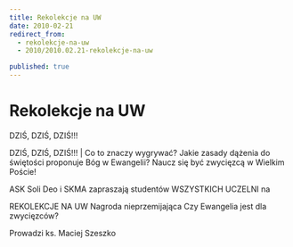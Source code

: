 ```yaml
---
title: Rekolekcje na UW
date: 2010-02-21
redirect_from: 
  - rekolekcje-na-uw
  - 2010/2010.02.21-rekolekcje-na-uw

published: true
---
```




# Rekolekcje na UW

<time>DZIŚ, DZIŚ, DZIŚ!!!</time>

DZIŚ, DZIŚ, DZIŚ!!! | Co to znaczy wygrywać?
Jakie zasady dążenia do świętości proponuje Bóg w Ewangelii?
Naucz się być zwycięzcą w Wielkim Poście!

ASK Soli Deo i SKMA zapraszają studentów 
WSZYSTKICH UCZELNI 
na

REKOLEKCJE
NA UW
Nagroda nieprzemijająca
Czy Ewangelia jest dla zwycięzców?

Prowadzi ks. Maciej Szeszko


<!--CONTENT FROM OLD SERVER (jos before 2013): DZIŚ, DZIŚ, DZIŚ!!! | Co to znaczy wygrywać?
Jakie zasady dążenia do świętości proponuje Bóg w Ewangelii?
Naucz się być zwycięzcą w Wielkim Poście!

ASK Soli Deo i SKMA zapraszają studentów 
WSZYSTKICH UCZELNI 
na

REKOLEKCJE
NA UW

Nagroda nieprzemijająca
Czy Ewangelia jest dla zwycięzców?

Prowadzi ks. Maciej Szeszko
                                    
-->

<!--{{json:{"created_date":"2010-02-21 21:35:21","publish_down":"0000-00-00 00:00:00","id":"869"}}}-->